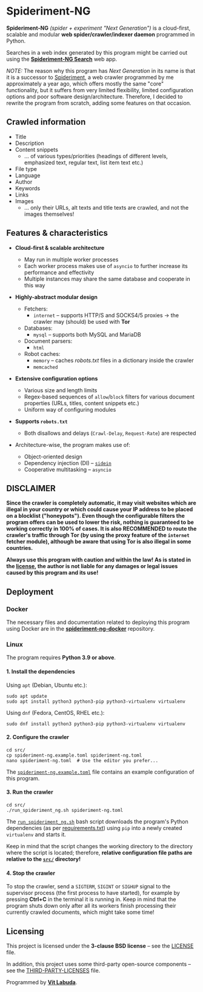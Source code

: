 # Spideriment-NG

**Spideriment-NG** _(spider + experiment "Next Generation")_ is a cloud-first, scalable and modular 
**web spider/crawler/indexer daemon** programmed in Python.

Searches in a web index generated by this program might be carried out using the 
**[Spideriment-NG Search](https://github.com/vitlabuda/spideriment-ng-search)** web app.

_NOTE:_ The reason why this program has _Next Generation_ in its name is that it is a successor to 
[Spideriment](https://github.com/vitlabuda/spideriment), a web crawler programmed by me approximately a year ago,
which offers mostly the same "core" functionality, but it suffers from very limited flexibility, limited configuration 
options and poor software design/architecture.
Therefore, I decided to rewrite the program from scratch, adding some features on that occasion.





## Crawled information

- Title
- Description
- Content snippets
  - ... of various types/priorities (headings of different levels, emphasized text, regular text, list item text etc.)
- File type
- Language
- Author
- Keywords
- Links
- Images
  - ... only their URLs, alt texts and title texts are crawled, and not the images themselves!





## Features & characteristics

- **Cloud-first & scalable architecture**
  - May run in multiple worker processes
  - Each worker process makes use of `asyncio` to further increase its performance and effectivity
  - Multiple instances may share the same database and cooperate in this way


- **Highly-abstract modular design**
  - Fetchers:
    - `internet` – supports HTTP/S and SOCKS4/5 proxies → the crawler may (should) be used with **Tor**
  - Databases:
    - `mysql` – supports both MySQL and MariaDB
  - Document parsers:
    - `html`
  - Robot caches:
    - `memory` – caches _robots.txt_ files in a dictionary inside the crawler
    - `memcached`


- **Extensive configuration options**
  - Various size and length limits
  - Regex-based sequences of `allow`/`block` filters for various document properties (URLs, titles, content snippets etc.)
  - Uniform way of configuring modules


- **Supports `robots.txt`**
  - Both disallows and delays (`Crawl-Delay`, `Request-Rate`) are respected


- Architecture-wise, the program makes use of:
  - Object-oriented design
  - Dependency injection (DI) – [`sidein`](https://github.com/vitlabuda/sidein)
  - Cooperative multitasking – `asyncio`





## DISCLAIMER
**Since the crawler is completely automatic, it may visit websites which are illegal in your country or which could 
cause your IP address to be placed on a blocklist ("honeypots"). Even though the configurable filters the program offers
can be used to lower the risk, nothing is guaranteed to be working correctly in 100% of cases. 
It is also RECOMMENDED to route the crawler's traffic through Tor (by using the proxy feature of the `internet` fetcher 
module), although be aware that using Tor is also illegal in some countries.**

**Always use this program with caution and within the law! As is stated in the [license](LICENSE), the author is not 
liable for any damages or legal issues caused by this program and its use!**





## Deployment

### Docker

The necessary files and documentation related to deploying this program using Docker are in the
**[spideriment-ng-docker](https://github.com/vitlabuda/spideriment-ng-docker)** repository.



### Linux
The program requires **Python 3.9 or above**.

#### 1. Install the dependencies
Using `apt` (Debian, Ubuntu etc.):
```shell
sudo apt update
sudo apt install python3 python3-pip python3-virtualenv virtualenv
```

Using `dnf` (Fedora, CentOS, RHEL etc.):
```shell
sudo dnf install python3 python3-pip python3-virtualenv virtualenv
```

#### 2. Configure the crawler
```shell
cd src/
cp spideriment-ng.example.toml spideriment-ng.toml
nano spideriment-ng.toml  # Use the editor you prefer...
```
The [`spideriment-ng.example.toml`](src/spideriment-ng.example.toml) file contains an example configuration of this program.

#### 3. Run the crawler
```shell
cd src/
./run_spideriment_ng.sh spideriment-ng.toml
```
The [`run_spideriment_ng.sh`](src/run_spideriment_ng.sh) bash script downloads the program's Python dependencies 
(as per [requirements.txt](src/requirements.txt)) using `pip` into a newly created `virtualenv` and starts it.

Keep in mind that the script changes the working directory to the directory where the script is located; therefore, 
**relative configuration file paths are relative to the [`src/`](src) directory!**

#### 4. Stop the crawler
To stop the crawler, send a `SIGTERM`, `SIGINT` or `SIGHUP` signal to the supervisor process (the first process to have
started), for example by pressing **Ctrl+C** in the terminal it is running in. Keep in mind that the program shuts down
only after all its workers finish processing their currently crawled documents, which might take some time!





## Licensing
This project is licensed under the **3-clause BSD license** – see the [LICENSE](LICENSE) file.

In addition, this project uses some third-party open-source components – see the 
[THIRD-PARTY-LICENSES](THIRD-PARTY-LICENSES) file.

Programmed by **[Vít Labuda](https://vitlabuda.cz/)**.
